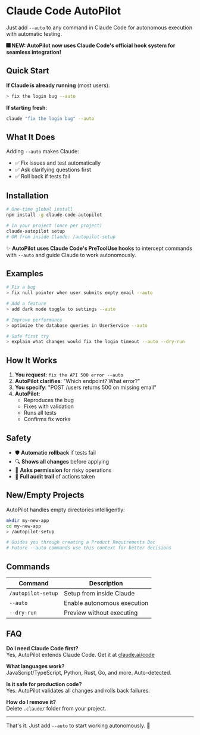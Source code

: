 # Claude Code AutoPilot

Just add `--auto` to any command in Claude Code for autonomous execution with automatic testing.

**🎆 NEW: AutoPilot now uses Claude Code's official hook system for seamless integration!**

## Quick Start

**If Claude is already running** (most users):
```bash
> fix the login bug --auto
```

**If starting fresh**:
```bash
claude "fix the login bug" --auto
```

## What It Does

Adding `--auto` makes Claude:
- ✅ Fix issues and test automatically
- ✅ Ask clarifying questions first
- ✅ Roll back if tests fail

## Installation

```bash
# One-time global install
npm install -g claude-code-autopilot

# In your project (once per project)
claude-autopilot setup
# OR from inside Claude: /autopilot-setup
```

✨ **AutoPilot uses Claude Code's PreToolUse hooks** to intercept commands with `--auto` and guide Claude to work autonomously.

## Examples

```bash
# Fix a bug
> fix null pointer when user submits empty email --auto

# Add a feature  
> add dark mode toggle to settings --auto

# Improve performance
> optimize the database queries in UserService --auto

# Safe first try
> explain what changes would fix the login timeout --auto --dry-run
```

## How It Works

1. **You request**: `fix the API 500 error --auto`
2. **AutoPilot clarifies**: "Which endpoint? What error?"
3. **You specify**: "POST /users returns 500 on missing email"
4. **AutoPilot**:
   - Reproduces the bug
   - Fixes with validation
   - Runs all tests
   - Confirms fix works

## Safety

- 🛡️ **Automatic rollback** if tests fail
- 🔍 **Shows all changes** before applying
- 🎯 **Asks permission** for risky operations
- 📝 **Full audit trail** of actions taken

## New/Empty Projects

AutoPilot handles empty directories intelligently:
```bash
mkdir my-new-app
cd my-new-app
> /autopilot-setup

# Guides you through creating a Product Requirements Doc
# Future --auto commands use this context for better decisions
```

## Commands

| Command | Description |
|---------|-------------|
| `/autopilot-setup` | Setup from inside Claude |
| `--auto` | Enable autonomous execution |
| `--dry-run` | Preview without executing |

## FAQ

**Do I need Claude Code first?**  
Yes, AutoPilot extends Claude Code. Get it at [claude.ai/code](https://claude.ai/code)

**What languages work?**  
JavaScript/TypeScript, Python, Rust, Go, and more. Auto-detected.

**Is it safe for production code?**  
Yes. AutoPilot validates all changes and rolls back failures.

**How do I remove it?**  
Delete `.claude/` folder from your project.

---

That's it. Just add `--auto` to start working autonomously. 🚀
